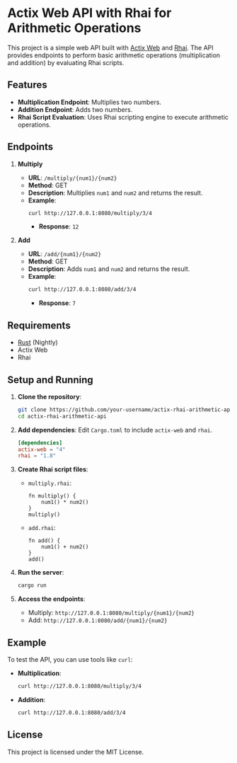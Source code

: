# Actix Web API with Rhai for Arithmetic Operations

This project is a simple web API built with [Actix Web](https://actix.rs/) and [Rhai](https://rhai.rs/). The API provides endpoints to perform basic arithmetic operations (multiplication and addition) by evaluating Rhai scripts.

## Features

- **Multiplication Endpoint**: Multiplies two numbers.
- **Addition Endpoint**: Adds two numbers.
- **Rhai Script Evaluation**: Uses Rhai scripting engine to execute arithmetic operations.

## Endpoints

1. **Multiply**
    - **URL**: `/multiply/{num1}/{num2}`
    - **Method**: GET
    - **Description**: Multiplies `num1` and `num2` and returns the result.
    - **Example**: 
        ```sh
        curl http://127.0.0.1:8080/multiply/3/4
        ```
      - **Response**: `12`

2. **Add**
    - **URL**: `/add/{num1}/{num2}`
    - **Method**: GET
    - **Description**: Adds `num1` and `num2` and returns the result.
    - **Example**:
        ```sh
        curl http://127.0.0.1:8080/add/3/4
        ```
      - **Response**: `7`

## Requirements

- [Rust](https://www.rust-lang.org/tools/install) (Nightly)
- Actix Web
- Rhai

## Setup and Running

1. **Clone the repository**:
    ```sh
    git clone https://github.com/your-username/actix-rhai-arithmetic-api.git
    cd actix-rhai-arithmetic-api
    ```

2. **Add dependencies**: Edit `Cargo.toml` to include `actix-web` and `rhai`.
    ```toml
    [dependencies]
    actix-web = "4"
    rhai = "1.8"
    ```

3. **Create Rhai script files**:

    - `multiply.rhai`:
        ```rhai
        fn multiply() {
            num1() * num2()
        }
        multiply()
        ```

    - `add.rhai`:
        ```rhai
        fn add() {
            num1() + num2()
        }
        add()
        ```

4. **Run the server**:
    ```sh
    cargo run
    ```

5. **Access the endpoints**:
    - Multiply: `http://127.0.0.1:8080/multiply/{num1}/{num2}`
    - Add: `http://127.0.0.1:8080/add/{num1}/{num2}`

## Example

To test the API, you can use tools like `curl`:

- **Multiplication**:
    ```sh
    curl http://127.0.0.1:8080/multiply/3/4
    ```

- **Addition**:
    ```sh
    curl http://127.0.0.1:8080/add/3/4
    ```

## License

This project is licensed under the MIT License.
